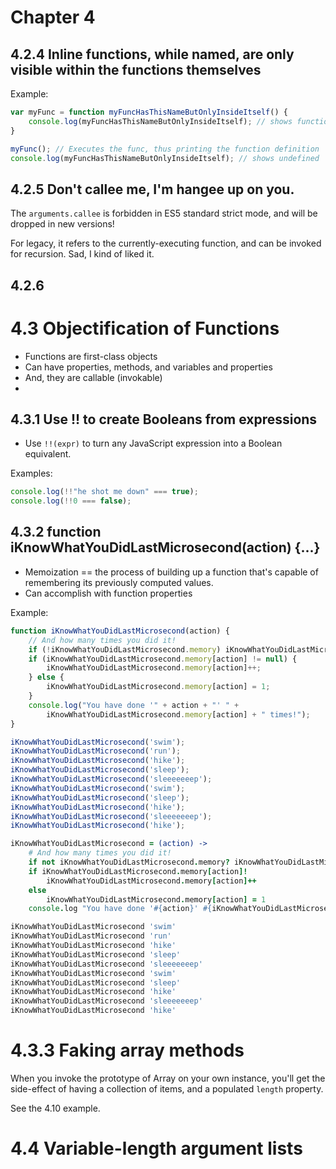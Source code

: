# Chapter 4

## 4.2.4 Inline functions, while named, are only visible within the functions themselves

Example: 

```javascript
var myFunc = function myFuncHasThisNameButOnlyInsideItself() {
	console.log(myFuncHasThisNameButOnlyInsideItself); // shows function definition
}

myFunc(); // Executes the func, thus printing the function definition
console.log(myFuncHasThisNameButOnlyInsideItself); // shows undefined
```

## 4.2.5 Don't callee me, I'm hangee up on you.

The `arguments.callee` is forbidden in ES5 standard strict mode, and will be dropped in new versions!

For legacy, it refers to the currently-executing function, and can be invoked for recursion. Sad, I kind of liked it.

## 4.2.6 

# 4.3 Objectification of Functions

* Functions are first-class objects
* Can have properties, methods, and variables and properties
* And, they are callable (invokable)
* 
## 4.3.1 Use !! to create Booleans from expressions

* Use `!!(expr)` to turn any JavaScript expression into a Boolean equivalent.

Examples:

```javascript
console.log(!!"he shot me down" === true);
console.log(!!0 === false);
```
## 4.3.2 function iKnowWhatYouDidLastMicrosecond(action) {...}

* Memoization == the process of building up a function that's capable of remembering its previously computed values.
* Can accomplish with function properties

Example:

```javascript
function iKnowWhatYouDidLastMicrosecond(action) {
	// And how many times you did it!
	if (!iKnowWhatYouDidLastMicrosecond.memory) iKnowWhatYouDidLastMicrosecond.memory = {};
	if (iKnowWhatYouDidLastMicrosecond.memory[action] != null) {
		iKnowWhatYouDidLastMicrosecond.memory[action]++;
	} else {
		iKnowWhatYouDidLastMicrosecond.memory[action] = 1;
	}
	console.log("You have done '" + action + "' " + 
		iKnowWhatYouDidLastMicrosecond.memory[action] + " times!");
}

iKnowWhatYouDidLastMicrosecond('swim');
iKnowWhatYouDidLastMicrosecond('run');
iKnowWhatYouDidLastMicrosecond('hike');
iKnowWhatYouDidLastMicrosecond('sleep');
iKnowWhatYouDidLastMicrosecond('sleeeeeeep');
iKnowWhatYouDidLastMicrosecond('swim');
iKnowWhatYouDidLastMicrosecond('sleep');
iKnowWhatYouDidLastMicrosecond('hike');
iKnowWhatYouDidLastMicrosecond('sleeeeeeep');
iKnowWhatYouDidLastMicrosecond('hike');
```

```coffeescript
iKnowWhatYouDidLastMicrosecond = (action) ->
	# And how many times you did it!
	if not iKnowWhatYouDidLastMicrosecond.memory? iKnowWhatYouDidLastMicrosecond.memory = {}
	if iKnowWhatYouDidLastMicrosecond.memory[action]!
		iKnowWhatYouDidLastMicrosecond.memory[action]++
	else
		iKnowWhatYouDidLastMicrosecond.memory[action] = 1
	console.log "You have done '#{action}' #{iKnowWhatYouDidLastMicrosecond.memory[action]} times!")

iKnowWhatYouDidLastMicrosecond 'swim'
iKnowWhatYouDidLastMicrosecond 'run'
iKnowWhatYouDidLastMicrosecond 'hike'
iKnowWhatYouDidLastMicrosecond 'sleep'
iKnowWhatYouDidLastMicrosecond 'sleeeeeeep'
iKnowWhatYouDidLastMicrosecond 'swim'
iKnowWhatYouDidLastMicrosecond 'sleep'
iKnowWhatYouDidLastMicrosecond 'hike'
iKnowWhatYouDidLastMicrosecond 'sleeeeeeep'
iKnowWhatYouDidLastMicrosecond 'hike'
```
# 4.3.3 Faking array methods

When you invoke the prototype of Array on your own instance, you'll get the side-effect of having a collection of items, and a populated `length` property.

See the 4.10 example.

# 4.4 Variable-length argument lists







